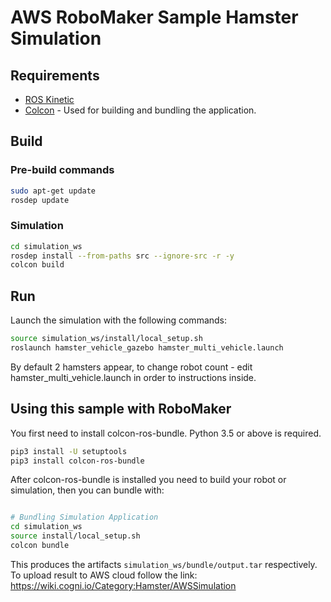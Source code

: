# AWS RoboMaker Sample Hamster Simulation

## Requirements

- [ROS Kinetic](http://wiki.ros.org/kinetic/Installation/Ubuntu) 
- [Colcon](https://colcon.readthedocs.io/en/released/user/installation.html) - Used for building and bundling the application.

## Build

### Pre-build commands

```bash
sudo apt-get update
rosdep update
```

### Simulation

```bash
cd simulation_ws
rosdep install --from-paths src --ignore-src -r -y
colcon build
```

## Run

Launch the simulation with the following commands:

```bash
source simulation_ws/install/local_setup.sh
roslaunch hamster_vehicle_gazebo hamster_multi_vehicle.launch
```
By default 2 hamsters appear, to change robot count - edit hamster_multi_vehicle.launch in order to instructions inside.

## Using this sample with RoboMaker

You first need to install colcon-ros-bundle. Python 3.5 or above is required.

```bash
pip3 install -U setuptools
pip3 install colcon-ros-bundle
```

After colcon-ros-bundle is installed you need to build your robot or simulation, then you can bundle with:

```bash

# Bundling Simulation Application
cd simulation_ws
source install/local_setup.sh
colcon bundle
```

This produces the artifacts `simulation_ws/bundle/output.tar` respectively.
To upload result to AWS cloud follow the link: 
https://wiki.cogni.io/Category:Hamster/AWSSimulation


